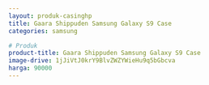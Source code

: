 ```yaml
---
layout: produk-casinghp
title: Gaara Shippuden Samsung Galaxy S9 Case
categories: samsung

# Produk
product-title: Gaara Shippuden Samsung Galaxy S9 Case
image-drive: 1jJiVtJ0krY9BlvZWZYWieHu9q5bGbcva
harga: 90000
---
```

